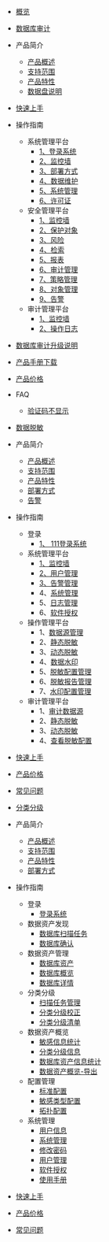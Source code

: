 
* [概览](/udas/README)
* [数据库审计](/udas/README)
 * 产品简介
     * [产品概述](/udas/concepts/overeview)
     * [支持范围](/udas/concepts/support)
     * [产品特性](/udas/concepts/feature)
     * [数据盘说明](/udas/concepts/shujupan)
 * [快速上手](/udas/start)
 * 操作指南
    * 系统管理平台
        * [1、登录系统](/udas/operation/manage/login)
        * [2、监控墙](/udas/operation/manage/jkq)
        * [3、部署方式](/udas/operation/manage/bsfs)
        * [4、数据维护](/udas/operation/manage/sjwh)
        * [5、系统管理](/udas/operation/manage/xtgl)
        * [6、许可证](/udas/operation/manage/xkz)
    * 安全管理平台
        * [1、监控墙](/udas/operation/rule/aqjkq)
        * [2、保护对象](/udas/operation/rule/bhdx)
        * [3、风险](/udas/operation/rule/fx)
        * [4、检索](/udas/operation/rule/js)
        * [5、报表](/udas/operation/rule/bb)
        * [6、审计管理](/udas/operation/rule/sjgl)
        * [7、策略管理](/udas/operation/rule/clgl)
        * [8、对象管理](/udas/operation/rule/dxgl)
        * [9、告警](/udas/operation/rule/gj)
    * 审计管理平台
        * [1、监控墙](/udas/operation/audit/sjjkq)
        * [2、操作日志](/udas/operation/audit/czrz)
 * [数据库审计升级说明](/udas/upgrade)
 * [产品手册下载](/udas/manual)
 * [产品价格](/udas/price)
 *  FAQ
     * [验证码不显示](/udas/常问问题/yanzhengma)

* [数据脱敏](/udas/README)
 * 产品简介
    * [产品概述](/udas/data_masking/concepts/overeview)
    * [支持范围](/udas/data_masking/concepts/support)
    * [产品特性](/udas/data_masking/concepts/feature)
    * [部署方式](/udas/data_masking/concepts/deployment)
    * [告警](/udas/operation/rule/gj)
 * 操作指南
    * 登录
      * [1、 111登录系统](/udas/data_masking/operation/login/login.md)
    * 系统管理平台
      * [1、监控墙](/udas/data_masking/operation/sysmanage/monitor.md)
      * [2、用户管理](/udas/data_masking/operation/sysmanage/usermanage.md)
      * [3、告警管理](/udas/data_masking/operation/sysmanage/alert.md)
      * 4、[系统管理](/udas/data_masking/operation/sysmanage/sysmanage.md)
      * 5、[日志管理](/udas/data_masking/operation/sysmanage/logmanage.md)
      * 6、[软件授权](/udas/data_masking/operation/sysmanage/license.md)
    * 操作管理平台
      * 1、[数据源管理](/udas/data_masking/operation/rule/datasource.md)
      * 2、[静态脱敏](/udas/data_masking/operation/rule/sdm.md)
      * 3、[动态脱敏](/udas/data_masking/operation/rule/ddm.md)
      * 4、[数据水印](/udas/data_masking/operation/rule/watermark.md)
      * 5、[脱敏配置管理](/udas/data_masking/operation/rule/config.md)
      * 6、[脱敏报告管理](/udas/data_masking/operation/rule/report.md)
      * 7、[水印配置管理](/udas/data_masking/operation/rule/watermarkmanage.md)
    * 审计管理平台
      * 1、[审计数据源](/udas/data_masking/operation/audit/audsource.md)
      * 2、[静态脱敏](/udas/data_masking/operation/audit/sdm.md)
      * 3、[动态脱敏](/udas/data_masking/operation/audit/ddm.md)
      * 4、[查看脱敏配置](/udas/data_masking/operation/audit/viewconfig.md)
 * [快速上手](/udas/data_masking/start.md)
 * [产品价格](/udas/data_masking/price.md) 
 * [常见问题](/udas/data_masking/faq.md)
* [分类分级](/udas/README)
 * 产品简介
    * [产品概述](/data_classification/concepts/overeview)
    * [支持范围](/data_classification/concepts/support)
    * [产品特性](/data_classification/concepts/feature)
    * [部署方式](/data_classification/concepts/deployment)
 * 操作指南
    * 登录
      * [登录系统](/data_classification/operation/login/login.md)
    * 数据资产发现
      * [数据库扫描任务](/data_classification/operation/discovery/dbtask.md)
      * [数据库确认](/data_classification/operation/discovery/dbconfirm.md)
    * 数据资产管理
      * [数据库资产](/data_classification/operation/manage/assets.md)
      * [数据库概览](/data_classification/operation/manage/overview.md)
      * [数据库详情](/data_classification/operation/manage/details.md)
    * 分类分级
      * [扫描任务管理](/data_classification/operation/dc/taskmanage.md)
      * [分类分级校正](/data_classification/operation/dc/correction.md)
      * [分类分级清单](/data_classification/operation/dc/list.md)
    * 数据资产概览
      * [敏感信息统计](/data_classification/operation/datassets/sensitive.md)
      * [分类分级信息](/data_classification/operation/datassets/audsource.md)
      * [数据库资产信息统计](/data_classification/operation/datassets/dbassets.md)
      * [数据资产概览-导出](/data_classification/operation/datassets/export.md)
    * 配置管理
      * [标准配置](/data_classification/operation/config/standard.md)
      * [敏感类型配置](/data_classification/operation/config/sensitivetype.md)
      * [拓扑配置](/data_classification/operation/config/topology.md)
    * 系统管理
      * [用户信息](/data_classification/operation/system/usermanage.md)
      * [系统管理](/data_classification/operation/system/sysmanage.md)
      * [修改密码](/data_classification/operation/system/changepwd.md)
      * [用户管理](/data_classification/operation/system/user.md)
      * [软件授权](/data_classification/operation/system/license)
      * [使用手册](/data_classification/operation/system/manual)
 * [快速上手](/data_classification/start.md)
 * [产品价格](/data_classification/price.md) 
 * [常见问题](/data_classification/faq.md)